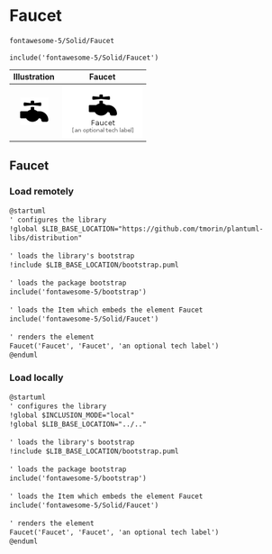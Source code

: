 # Faucet


```text
fontawesome-5/Solid/Faucet
```

```text
include('fontawesome-5/Solid/Faucet')
```



| Illustration | Faucet |
| :---: | :---: |
| ![illustration for Illustration](../../fontawesome-5/Solid/Faucet.png) | ![illustration for Faucet](../../fontawesome-5/Solid/Faucet.Local.png) |




## Faucet

### Load remotely
```plantuml
@startuml
' configures the library
!global $LIB_BASE_LOCATION="https://github.com/tmorin/plantuml-libs/distribution"

' loads the library's bootstrap
!include $LIB_BASE_LOCATION/bootstrap.puml

' loads the package bootstrap
include('fontawesome-5/bootstrap')

' loads the Item which embeds the element Faucet
include('fontawesome-5/Solid/Faucet')

' renders the element
Faucet('Faucet', 'Faucet', 'an optional tech label')
@enduml
```

### Load locally
```plantuml
@startuml
' configures the library
!global $INCLUSION_MODE="local"
!global $LIB_BASE_LOCATION="../.."

' loads the library's bootstrap
!include $LIB_BASE_LOCATION/bootstrap.puml

' loads the package bootstrap
include('fontawesome-5/bootstrap')

' loads the Item which embeds the element Faucet
include('fontawesome-5/Solid/Faucet')

' renders the element
Faucet('Faucet', 'Faucet', 'an optional tech label')
@enduml
```

